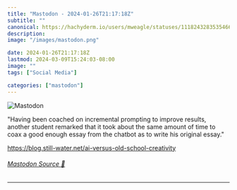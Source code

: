 ```yaml
---
title: "Mastodon - 2024-01-26T21:17:18Z"
subtitle: ""
canonical: https://hachyderm.io/users/mweagle/statuses/111824328353546648
description:
image: "/images/mastodon.png"

date: 2024-01-26T21:17:18Z
lastmod: 2024-03-09T15:24:03-08:00
image: ""
tags: ["Social Media"]

categories: ["mastodon"]
---
```

![Mastodon](/images/mastodon.png)

<p>&quot;Having been coached on incremental prompting to improve results, another student remarked that it took about the same amount of time to coax a good enough essay from the chatbot as to write his original essay.&quot;</p><p><a href="https://blog.still-water.net/ai-versus-old-school-creativity" target="_blank" rel="nofollow noopener noreferrer" translate="no"><span class="invisible">https://</span><span class="ellipsis">blog.still-water.net/ai-versus</span><span class="invisible">-old-school-creativity</span></a></p>


###### [Mastodon Source 🐘](https://hachyderm.io/@mweagle/111824328353546648)

___
